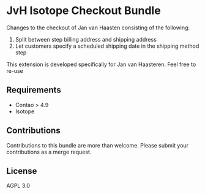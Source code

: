 # JvH Isotope Checkout Bundle

Changes to the checkout of Jan van Haasten consisting of the following:

1. Split between step billing address and shipping address
2. Let customers specify a scheduled shipping date in the shipping method step

This extension is developed specifically for Jan van Haasteren. Feel free to re-use

## Requirements

* Contao > 4.9
* Isotope

## Contributions

Contributions to this bundle are more than welcome. Please submit your contributions as a merge request.

## License

AGPL 3.0